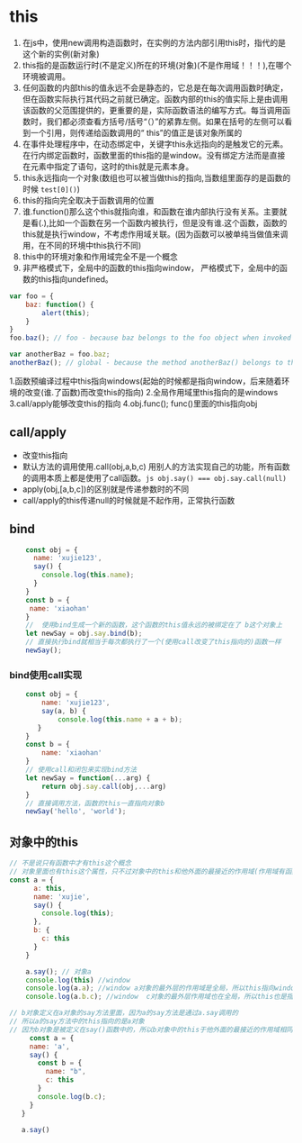 # this

1. 在js中，使用new调用构造函数时，在实例的方法内部引用this时，指代的是这个新的实例(新对象)
2. this指的是函数运行时(不是定义)所在的环境(对象)(不是作用域！！！),在哪个环境被调用。
3. 任何函数的内部this的值永远不会是静态的，它总是在每次调用函数时确定，但在函数实际执行其代码之前就已确定。函数内部的this的值实际上是由调用该函数的父范围提供的，更重要的是，实际函数语法的编写方式。每当调用函数时，我们都必须查看方括号/括号“（）”的紧靠左侧。如果在括号的左侧可以看到一个引用，则传递给函数调用的“ this”的值正是该对象所属的
4. 在事件处理程序中，在动态绑定中，关键字this永远指向的是触发它的元素。在行内绑定函数时，函数里面的this指的是window。没有绑定方法而是直接在元素中指定了语句，这时的this就是元素本身。
5. this永远指向一个对象(数组也可以被当做this的指向,当数组里面存的是函数的时候  ```test[0]()```)
6. this的指向完全取决于函数调用的位置
7. 谁.function()那么这个this就指向谁，和函数在谁内部执行没有关系。主要就是看(.),比如一个函数在另一个函数内被执行，但是没有谁.这个函数，函数的this就是执行window，不考虑作用域关联。(因为函数可以被单纯当做值来调用，在不同的环境中this执行不同)
8. this中的环境对象和作用域完全不是一个概念
9. 非严格模式下，全局中的函数的this指向window， 严格模式下，全局中的函数的this指向undefined。

```javascript
var foo = {
    baz: function() {
        alert(this);
    }
}
foo.baz(); // foo - because baz belongs to the foo object when invoked

var anotherBaz = foo.baz;
anotherBaz(); // global - because the method anotherBaz() belongs to the global object when invoked, NOT foo

```

1.函数预编译过程中this指向windows(起始的时候都是指向window，后来随着环境的改变(谁.了函数)而改变this的指向)
2.全局作用域里this指向的是windows
3.call/apply能够改变this的指向
4.obj.func(); func()里面的this指向obj

## call/apply

* 改变this指向
* 默认方法的调用使用.call(obj,a,b,c) 用别人的方法实现自己的功能，所有函数的调用本质上都是使用了call函数。```js obj.say() === obj.say.call(null)```
* apply(obj,[a,b,c])的区别就是传递参数时的不同
* call/apply的this传递null的时候就是不起作用，正常执行函数

## bind

```js
    const obj = {
      name: 'xujie123',
      say() {
        console.log(this.name);
      }
    }
    const b = {
     name: 'xiaohan'
    }
    //  使用bind生成一个新的函数，这个函数的this值永远的被绑定在了 b这个对象上
    let newSay = obj.say.bind(b);
    // 直接执行bind就相当于每次都执行了一个(使用call改变了this指向的)函数一样
    newSay();
```

### bind使用call实现

```js
    const obj = {
        name: 'xujie123',
        say(a, b) {
            console.log(this.name + a + b);
       }
    }
    const b = {
        name: 'xiaohan'
    }
    // 使用call和闭包来实现bind方法
    let newSay = function(...arg) {
        return obj.say.call(obj,...arg)
    }
    // 直接调用方法，函数的this一直指向对象b
    newSay('hello', 'world');
```

## 对象中的this

```js
// 不是说只有函数中才有this这个概念
// 对象里面也有this这个属性，只不过对象中的this和他外面的最接近的作用域(作用域有函数作用域和全局作用域)的this一样
const a = {
      a: this,
      name: 'xujie',
      say() {
        console.log(this);
      },
      b: {
        c: this
      }
    }

    a.say(); // 对象a
    console.log(this) //window
    console.log(a.a); //window a对象的最外层的作用域是全局，所以this指向window
    console.log(a.b.c); //window  c对象的最外层作用域也在全局，所以this也是指向window(尽管b对象定义在a对象内部，但是没有用，对象没有作用域这个概念)

// b对象定义在a对象的say方法里面，因为a的say方法是通过a.say调用的
// 所以a的say方法中的this指向的是a对象
// 因为b对象是被定义在say()函数中的，所以b对象中的this于他外面的最接近的作用域相同(也就是say函数)，所以说b对象中的this指向a对象
     const a = {
     name: 'a',
     say() {
       const b = {
         name: "b",
         c: this
       }
       console.log(b.c);
     }
   }

   a.say()

```